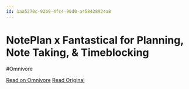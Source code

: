```yaml
---
id: 1aa5270c-92b9-4fc4-90d0-a458428924a8
---
```


# NotePlan x Fantastical for Planning, Note Taking, & Timeblocking
#Omnivore

[Read on Omnivore](https://omnivore.app/me/https-m-youtube-com-watch-v-p-r-0-b-4-qr-i-nc-19207b75e79)
[Read Original](https://m.youtube.com/watch?v=P-r0B4qrINc)

